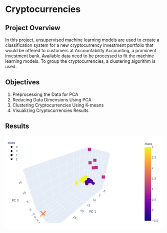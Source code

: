 # Cryptocurrencies

## Project Overview
In this project, unsupervised machine learning models are used to create a classification system for a new cryptocurrency investment portfolio that would be offered to customers at Accountability Accounting, a prominent investment bank. Available data need to be processed to fit the machine learning models. To group the cryptocurrencies, a clustering algorithm is used. 

## Objectives
1. Preprocessing the Data for PCA
2. Reducing Data Dimensions Using PCA
3. Clustering Cryptocurrencies Using K-means
4. Visualizing Cryptocurrencies Results

## Results
![3D%20scatter%20plot](https://github.com/MSF2141/Cryptocurrencies/blob/468b1b25ce966ec43235fc70e831d38f6221c15b/3D%20scatter%20plot.png)

